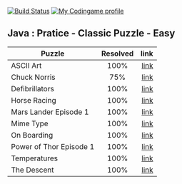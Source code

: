 [![Build Status](https://travis-ci.org/r0perice/codingame.svg?branch=master)](https://travis-ci.org/r0perice/codingame)
[![My Codingame profile](https://img.shields.io/badge/Codingame-profile-blue.svg)](https://www.codingame.com/profile/0efaab4aba049a260e47aea4e8245f473589531)

## Java : Pratice - Classic Puzzle - Easy
| Puzzle |  Resolved | link |
|----------|:-------------:|------:|
| ASCII Art |    100%   |   [link](https://github.com/r0perice/codingame/blob/master/java/src/main/java/practice/classic/puzzle/easy/asciiArt/AsciiArtSolution.java) |
|  	Chuck Norris | 75% | [link](https://github.com/r0perice/codingame/blob/master/java/src/main/java/practice/classic/puzzle/easy/chuckNorris/ChuckNorrisSolution.java) |
|  Defibrillators | 100% | [link](https://github.com/r0perice/codingame/blob/master/java/src/main/java/practice/classic/puzzle/easy/defibrillators/DefibrillatorSolution.java) |
|  	Horse Racing | 100% | [link](https://github.com/r0perice/codingame/blob/master/java/src/main/java/practice/classic/puzzle/easy/horseRacing/HorseRacingSolution.java) |
|  	Mars Lander Episode 1 | 100% | [link](https://github.com/r0perice/codingame/blob/master/java/src/main/java/practice/classic/puzzle/easy/marsLanderEp1/MarsLanderEp1Solution.java) |
|  	Mime Type | 100% | [link](https://github.com/r0perice/codingame/blob/master/java/src/main/java/practice/classic/puzzle/easy/mimeType/MimeTypeSolution.java) |
|  	On Boarding | 100% | [link](https://github.com/r0perice/codingame/blob/master/java/src/main/java/practice/classic/puzzle/easy/onBoarding/OnBoardingSolution.java) |
|  	Power of Thor Episode 1 | 100% | [link](https://github.com/r0perice/codingame/blob/master/java/src/main/java/practice/classic/puzzle/easy/powerOfThorEp1/PowerOfThorEp1Solution.java) |
|  	Temperatures | 100% | [link](https://github.com/r0perice/codingame/blob/master/java/src/main/java/practice/classic/puzzle/easy/temperatures/TemperaturesSolution.java) |
|  	The Descent | 100% | [link](https://github.com/r0perice/codingame/blob/master/java/src/main/java/practice/classic/puzzle/easy/theDescent/TheDescentSolution.java) |
